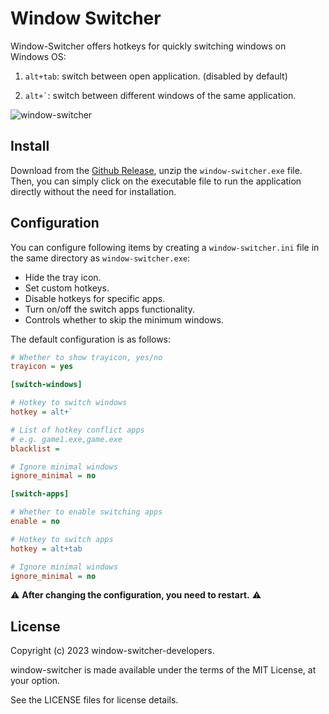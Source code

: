 # Window Switcher

Window-Switcher offers hotkeys for quickly switching windows on Windows OS:

1. ``` alt+tab ```: switch between open application. (disabled by default)

2. ``` alt+` ```: switch between different windows of the same application.


![window-switcher](https://github.com/sigoden/window-switcher/assets/4012553/e23d1b97-37af-4964-a97c-0a4b4bc96738)

## Install

Download from the [Github Release](https://github.com/sigoden/windows-switcher/releases), unzip the `window-switcher.exe` file.  Then, you can simply click on the executable file to run the application directly without the need for installation.

## Configuration

You can configure following items by creating a `window-switcher.ini` file in the same directory as `window-switcher.exe`:

- Hide the tray icon.
- Set custom hotkeys.
- Disable hotkeys for specific apps.
- Turn on/off the switch apps functionality.
- Controls whether to skip the minimum windows.

The default configuration is as follows:

```ini
# Whether to show trayicon, yes/no
trayicon = yes 

[switch-windows]

# Hotkey to switch windows
hotkey = alt+`

# List of hotkey conflict apps
# e.g. game1.exe,game.exe
blacklist =

# Ignore minimal windows
ignore_minimal = no

[switch-apps]

# Whether to enable switching apps
enable = no

# Hotkey to switch apps
hotkey = alt+tab

# Ignore minimal windows
ignore_minimal = no
```

⚠️ **After changing the configuration, you need to restart.** ⚠️

## License

Copyright (c) 2023 window-switcher-developers.

window-switcher is made available under the terms of the MIT License, at your option.

See the LICENSE files for license details.